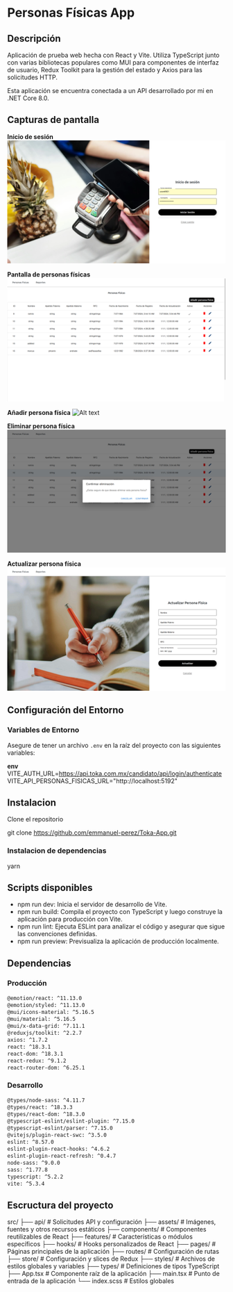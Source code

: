 # Personas Físicas App

## Descripción

Aplicación de prueba web hecha con React y Vite. Utiliza TypeScript junto con varias bibliotecas populares como MUI para componentes de interfaz de usuario, Redux Toolkit para la gestión del estado y Axios para las solicitudes HTTP.

Esta aplicación se encuentra conectada a un API desarrollado por mi en .NET Core 8.0.

## Capturas de pantalla

**Inicio de sesión**
![Alt text](src/assets/screenshots/login.png)

**Pantalla de personas físicas**
![Alt text](src/assets/screenshots/personas-fisicas.png)

**Añadir persona física**
![Alt text](src/assets/screenshots/añadir-persona-fisica.png)

**Eliminar persona física**
![Alt text](src/assets/screenshots/eliminacion.png)

**Actualizar persona física**
![Alt text](src/assets/screenshots/actualizar.png)




## Configuración del Entorno

### Variables de Entorno

Asegure de tener un archivo `.env` en la raíz del proyecto con las siguientes variables:

**env**
VITE_AUTH_URL=https://api.toka.com.mx/candidato/api/login/authenticate
VITE_API_PERSONAS_FISICAS_URL="http://localhost:5192"

## Instalacion

Clone el repositorio 

  git clone https://github.com/emmanuel-perez/Toka-App.git

### Instalacion de dependencias

  yarn

## Scripts disponibles

* npm run dev: Inicia el servidor de desarrollo de Vite.
* npm run build: Compila el proyecto con TypeScript y luego construye la aplicación para producción con Vite.
* npm run lint: Ejecuta ESLint para analizar el código y asegurar que sigue las convenciones definidas.
* npm run preview: Previsualiza la aplicación de producción localmente.

## Dependencias

### Producción

    @emotion/react: ^11.13.0
    @emotion/styled: ^11.13.0
    @mui/icons-material: ^5.16.5
    @mui/material: ^5.16.5
    @mui/x-data-grid: ^7.11.1
    @reduxjs/toolkit: ^2.2.7
    axios: ^1.7.2
    react: ^18.3.1
    react-dom: ^18.3.1
    react-redux: ^9.1.2
    react-router-dom: ^6.25.1

### Desarrollo

    @types/node-sass: ^4.11.7
    @types/react: ^18.3.3
    @types/react-dom: ^18.3.0
    @typescript-eslint/eslint-plugin: ^7.15.0
    @typescript-eslint/parser: ^7.15.0
    @vitejs/plugin-react-swc: ^3.5.0
    eslint: ^8.57.0
    eslint-plugin-react-hooks: ^4.6.2
    eslint-plugin-react-refresh: ^0.4.7
    node-sass: ^9.0.0
    sass: ^1.77.8
    typescript: ^5.2.2
    vite: ^5.3.4

##  Escructura del proyecto
src/
├── api/                # Solicitudes API y configuración
├── assets/             # Imágenes, fuentes y otros recursos estáticos
├── components/         # Componentes reutilizables de React
├── features/           # Características o módulos específicos
├── hooks/              # Hooks personalizados de React
├── pages/              # Páginas principales de la aplicación
├── routes/             # Configuración de rutas
├── store/              # Configuración y slices de Redux
├── styles/             # Archivos de estilos globales y variables
├── types/              # Definiciones de tipos TypeScript
├── App.tsx             # Componente raíz de la aplicación
├── main.tsx            # Punto de entrada de la aplicación
└── index.scss          # Estilos globales


